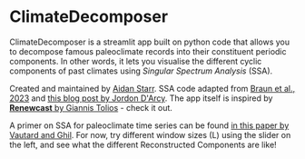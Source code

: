 # ClimateDecomposer

ClimateDecomposer is a streamlit app built on python code that allows you to decompose famous paleoclimate records into their constituent periodic components. In other words, it lets you visualise the different cyclic components of past climates using *Singular Spectrum Analysis* (SSA). 

Created and maintained by [Aidan Starr](https://aidanstarr.github.io/). SSA code adapted from [Braun et al., 2023](https://doi.org/10.1038/s43247-023-00717-5) and [this blog post by Jordon D\'Arcy](https://www.kaggle.com/code/jdarcy/introducing-ssa-for-time-series-decomposition/notebook). The app itself is inspired by [**Renewcast** by Giannis Tolios](http://renewcast.giannis.io/) - check it out.  

A primer on SSA for paleoclimate time series can be found [in this paper by Vautard and Ghil](https://doi.org/10.1016/0167-2789(89)90077-8). For now, try different window sizes (L) using the slider on the left, and see what the different Reconstructed Components are like! 
